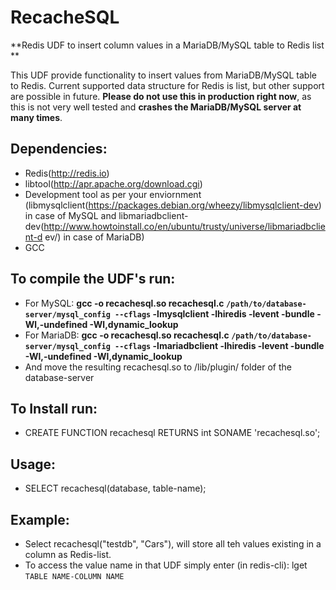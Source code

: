 RecacheSQL
===========

**Redis UDF to insert column values in a MariaDB/MySQL table to Redis list **

This UDF provide functionality to insert values from MariaDB/MySQL table to Redis. Current supported data structure for Redis is list, but other support are possible in future. **Please do not use this in production right now**, as this is not very well tested and **crashes the MariaDB/MySQL server at many times**. 
   
## Dependencies:
 
  * Redis(http://redis.io)
  * libtool(http://apr.apache.org/download.cgi)
  * Development tool as per your enviornment (libmysqlclient(https://packages.debian.org/wheezy/libmysqlclient-dev)      in case of MySQL and libmariadbclient-dev(http://www.howtoinstall.co/en/ubuntu/trusty/universe/libmariadbclient-d     ev/) in case of MariaDB)
  * GCC

## To compile the UDF's run:

* For MySQL: **gcc -o recachesql.so recachesql.c `/path/to/database-server/mysql_config --cflags` -lmysqlclient -lhiredis -levent -bundle -Wl,-undefined -Wl,dynamic_lookup**
* For MariaDB: **gcc -o recachesql.so recachesql.c `/path/to/database-server/mysql_config --cflags` -lmariadbclient -lhiredis -levent -bundle -Wl,-undefined -Wl,dynamic_lookup**
* And move the resulting recachesql.so to /lib/plugin/ folder of the database-server

## To Install run:

* CREATE FUNCTION recachesql RETURNS int SONAME 'recachesql.so';

## Usage:

* SELECT recachesql(database, table-name);

## Example:

* Select recachesql("testdb", "Cars"), will store all teh values existing in a column as Redis-list. 
* To access the value name in that UDF simply enter (in redis-cli): lget `TABLE NAME-COLUMN NAME`



